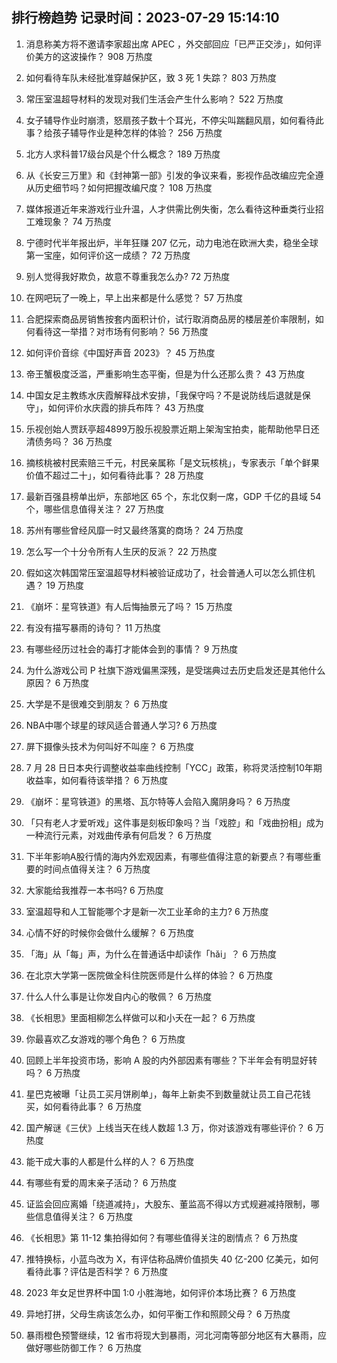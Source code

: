 
## 排行榜趋势 记录时间：2023-07-29 15:14:10
  
  1. 消息称美方将不邀请李家超出席 APEC ，外交部回应「已严正交涉」，如何评价美方的这波操作？ 908 万热度
    
  2. 如何看待车队未经批准穿越保护区，致 3 死 1 失踪？ 803 万热度
    
  3. 常压室温超导材料的发现对我们生活会产生什么影响？ 522 万热度
    
  4. 女子辅导作业时崩溃，怒扇孩子数十个耳光，不停尖叫踹翻风扇，如何看待此事？给孩子辅导作业是种怎样的体验？ 256 万热度
    
  5. 北方人求科普17级台风是个什么概念？ 189 万热度
    
  6. 从《长安三万里》和《封神第一部》引发的争议来看，影视作品改编应完全遵从历史细节吗？如何把握改编尺度？ 108 万热度
    
  7. 媒体报道近年来游戏行业升温，人才供需比例失衡，怎么看待这种垂类行业招工难现象？ 74 万热度
    
  8. 宁德时代半年报出炉，半年狂赚 207 亿元，动力电池在欧洲大卖，稳坐全球第一宝座，如何评价这一成绩？ 72 万热度
    
  9. 别人觉得我好欺负，故意不尊重我怎么办? 72 万热度
    
  10. 在网吧玩了一晚上，早上出来都是什么感觉？ 57 万热度
    
  11. 合肥探索商品房销售按套内面积计价，试行取消商品房的楼层差价率限制，如何看待这一举措？对市场有何影响？ 56 万热度
    
  12. 如何评价音综《中国好声音 2023》？ 45 万热度
    
  13. 帝王蟹极度泛滥，严重影响生态平衡，但是为什么还那么贵？ 43 万热度
    
  14. 中国女足主教练水庆霞解释战术安排，「我保守吗？不是说防线后退就是保守」，如何评价水庆霞的排兵布阵？ 43 万热度
    
  15. 乐视创始人贾跃亭超4899万股乐视股票近期上架淘宝拍卖，能帮助他早日还清债务吗？ 36 万热度
    
  16. 摘核桃被村民索赔三千元，村民亲属称「是文玩核桃」，专家表示「单个鲜果价值不超过二十」，如何看待此事？ 28 万热度
    
  17. 最新百强县榜单出炉，东部地区 65 个，东北仅剩一席，GDP 千亿的县域 54 个，哪些信息值得关注？ 27 万热度
    
  18. 苏州有哪些曾经风靡一时又最终落寞的商场？ 24 万热度
    
  19. 怎么写一个十分令所有人生厌的反派？ 22 万热度
    
  20. 假如这次韩国常压室温超导材料被验证成功了，社会普通人可以怎么抓住机遇？ 19 万热度
    
  21. 《崩坏：星穹铁道》有人后悔抽景元了吗？ 15 万热度
    
  22. 有没有描写暴雨的诗句？ 11 万热度
    
  23. 有哪些经历过社会的毒打才能体会到的事情？ 9 万热度
    
  24. 为什么游戏公司 P 社旗下游戏偏黑深残，是受瑞典过去历史启发还是其他什么原因？ 6 万热度
    
  25. 大学是不是很难交到朋友？ 6 万热度
    
  26. NBA中哪个球星的球风适合普通人学习? 6 万热度
    
  27. 屏下摄像头技术为何叫好不叫座？ 6 万热度
    
  28. 7 月 28 日日本央行调整收益率曲线控制「YCC」政策，称将灵活控制10年期收益率，如何看待该举措？ 6 万热度
    
  29. 《崩坏：星穹铁道》的黑塔、瓦尔特等人会陷入魔阴身吗？ 6 万热度
    
  30. 「只有老人才爱听戏」这件事是刻板印象吗？当「戏腔」和「戏曲扮相」成为一种流行元素，对戏曲传承有何启发？ 6 万热度
    
  31. 下半年影响A股行情的海内外宏观因素，有哪些值得注意的新要点？有哪些重要的时间点值得关注？ 6 万热度
    
  32. 大家能给我推荐一本书吗? 6 万热度
    
  33. 室温超导和人工智能哪个才是新一次工业革命的主力? 6 万热度
    
  34. 心情不好的时候你会做什么缓解？ 6 万热度
    
  35. 「海」从「每」声，为什么在普通话中却读作「hǎi」？ 6 万热度
    
  36. 在北京大学第一医院做全科住院医师是什么样的体验？ 6 万热度
    
  37. 什么人什么事是让你发自内心的敬佩？ 6 万热度
    
  38. 《长相思》里面相柳怎么样做可以和小夭在一起？ 6 万热度
    
  39. 你最喜欢乙女游戏的哪个角色？ 6 万热度
    
  40. 回顾上半年投资市场，影响 A 股的内外部因素有哪些？下半年会有明显好转吗？ 6 万热度
    
  41. 星巴克被曝「让员工买月饼刷单」，每年上新卖不到数量就让员工自己花钱买，如何看待此事？ 6 万热度
    
  42. 国产解谜《三伏》上线当天在线人数超 1.3 万，你对该游戏有哪些评价？ 6 万热度
    
  43. 能干成大事的人都是什么样的人？ 6 万热度
    
  44. 有哪些有爱的周末亲子活动？ 6 万热度
    
  45. 证监会回应离婚「绕道减持」，大股东、董监高不得以方式规避减持限制，哪些信息值得关注？ 6 万热度
    
  46. 《长相思》第 11-12 集拍得如何？有哪些值得关注的剧情点？ 6 万热度
    
  47. 推特换标，小蓝鸟改为 X，有评估称品牌价值损失 40 亿-200 亿美元，如何看待此事？评估是否科学？ 6 万热度
    
  48. 2023 年女足世界杯中国 1:0 小胜海地，如何评价本场比赛？ 6 万热度
    
  49. 异地打拼，父母生病该怎么办，如何平衡工作和照顾父母？ 6 万热度
    
  50. 暴雨橙色预警继续，12 省市将现大到暴雨，河北河南等部分地区有大暴雨，应做好哪些防御工作？ 6 万热度
    